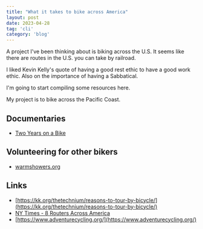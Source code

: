 ```yaml
---
title: "What it takes to bike across America"
layout: post
date: 2023-04-28
tag: 'cli'
category: 'blog'
---
```


A project I've been thinking about is biking across the U.S. It seems like there are routes in the U.S. you can take by railroad.

I liked Kevin Kelly's quote of having a good rest ethic to have a good work ethic. Also on the importance of having a Sabbatical.

I'm going to start compiling some resources here. 

My project is to bike across the Pacific Coast.

## Documentaries
- [Two Years on a Bike](https://www.youtube.com/watch?v=rY0i2wUmIak)

## Volunteering for other bikers
- [warmshowers.org](https://www.warmshowers.org/])

## Links
- [https://kk.org/thetechnium/reasons-to-tour-by-bicycle/](https://kk.org/thetechnium/reasons-to-tour-by-bicycle/)
- [NY Times - 8 Routers Across America](https://www.nytimes.com/2022/05/23/travel/cycling-bike-paths.html?unlocked_article_code=AAAAAAAAAAAAAAAACEIPuomT1JKd6J17Vw1cRCfTTMQmqxCdw_PIxftm3iWka3DIDmwZiPgPCpaN_wDGdKFnZt08mj6aR9IEKLYzROc0zvNaOwYlbTiUlaa-ucZPJTQp-8X0V3kq3pnJUPdooG6wNTGzJKIkmrTl-k_YPWj1UKPb2Gkidw82pZQ1JVr70HQY1-ySRL4Or9p_2_8jApp4RC5RJ3XZ-qm1VGgtfYmOfRre6QIpWu5GWD-1ndKU6rwIcwo6GkuRBTokoj56sIUATYtRaKXvLBcge978h6ETDAFrKISrAZ4xQOvEhp5cl6ApejUyovr6UptFigc&smid=url-share
)
- [https://www.adventurecycling.org/](https://www.adventurecycling.org/)


